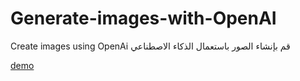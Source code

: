 # Generate-images-with-OpenAI
Create images using OpenAi        قم بإنشاء الصور باستعمال الذكاء الاصطناعي 

[demo](https://aravns.github.io/Generate-images-with-OpenAI/)
